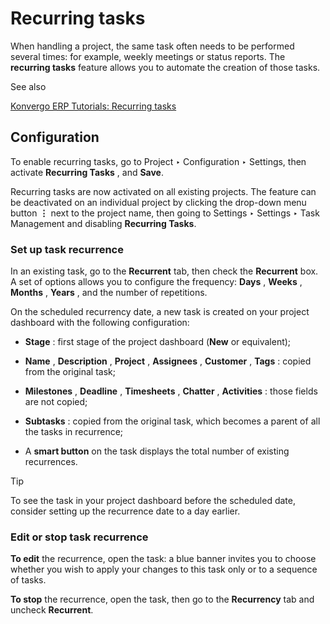 # Recurring tasks

When handling a project, the same task often needs to be performed several
times: for example, weekly meetings or status reports. The **recurring tasks**
feature allows you to automate the creation of those tasks.

<div class="alert alert-secondary">
<p class="alert-title">
See also</p><p><a href="https://www.odoo.com/slides/slide/recurring-tasks-1946">Konvergo ERP Tutorials: Recurring tasks</a></p>
</div>

## Configuration

To enable recurring tasks, go to Project ‣ Configuration ‣ Settings, then
activate **Recurring Tasks** , and **Save**.

Recurring tasks are now activated on all existing projects. The feature can be
deactivated on an individual project by clicking the drop-down menu button
**⋮** next to the project name, then going to Settings ‣ Settings ‣ Task
Management and disabling **Recurring Tasks**.

### Set up task recurrence

In an existing task, go to the **Recurrent** tab, then check the **Recurrent**
box. A set of options allows you to configure the frequency: **Days** ,
**Weeks** , **Months** , **Years** , and the number of repetitions.

On the scheduled recurrency date, a new task is created on your project
dashboard with the following configuration:

  * **Stage** : first stage of the project dashboard (**New** or equivalent);

  * **Name** , **Description** , **Project** , **Assignees** , **Customer** , **Tags** : copied from the original task;

  * **Milestones** , **Deadline** , **Timesheets** , **Chatter** , **Activities** : those fields are not copied;

  * **Subtasks** : copied from the original task, which becomes a parent of all the tasks in recurrence;

  * A **smart button** on the task displays the total number of existing recurrences.

<div class="alert alert-info">
<p class="alert-title">
Tip</p><p>To see the task in your project dashboard before the scheduled date, consider setting up the
recurrence date to a day earlier.</p>
</div>

### Edit or stop task recurrence

**To edit** the recurrence, open the task: a blue banner invites you to choose
whether you wish to apply your changes to this task only or to a sequence of
tasks.

**To stop** the recurrence, open the task, then go to the **Recurrency** tab
and uncheck **Recurrent**.

